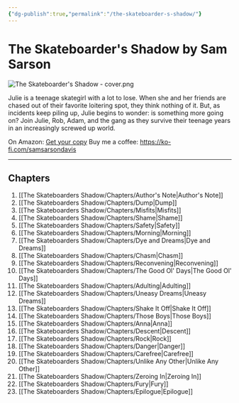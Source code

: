 ```yaml
---
{"dg-publish":true,"permalink":"/the-skateboarder-s-shadow/"}
---
```


# The Skateboarder's Shadow by Sam Sarson

  ![The Skateboarder's Shadow - cover.png](/img/user/The%20Skateboarders%20Shadow/The%20Skateboarder's%20Shadow%20-%20cover.png)

Julie is a teenage skategirl with a lot to lose. When she and her friends are chased out of their favorite loitering spot, they think nothing of it. But, as incidents keep piling up, Julie begins to wonder: is something more going on? Join Julie, Rob, Adam, and the gang as they survive their teenage years in an increasingly screwed up world.


On Amazon: [Get your copy](https://amzn.to/3OoBZRL)
Buy me a coffee: https://ko-fi.com/samsarsondavis

---
## Chapters

1. [[The Skateboarders Shadow/Chapters/Author's Note\|Author's Note]]
2. [[The Skateboarders Shadow/Chapters/Dump\|Dump]]
3. [[The Skateboarders Shadow/Chapters/Misfits\|Misfits]]
4. [[The Skateboarders Shadow/Chapters/Shame\|Shame]]
5. [[The Skateboarders Shadow/Chapters/Safety\|Safety]]
6. [[The Skateboarders Shadow/Chapters/Morning\|Morning]]
7. [[The Skateboarders Shadow/Chapters/Dye and Dreams\|Dye and Dreams]]
8. [[The Skateboarders Shadow/Chapters/Chasm\|Chasm]]
9. [[The Skateboarders Shadow/Chapters/Reconvening\|Reconvening]]
10. [[The Skateboarders Shadow/Chapters/The Good Ol' Days\|The Good Ol' Days]]
11. [[The Skateboarders Shadow/Chapters/Adulting\|Adulting]]
12. [[The Skateboarders Shadow/Chapters/Uneasy Dreams\|Uneasy Dreams]]
13. [[The Skateboarders Shadow/Chapters/Shake It Off\|Shake It Off]]
14. [[The Skateboarders Shadow/Chapters/Those Boys\|Those Boys]]
15. [[The Skateboarders Shadow/Chapters/Anna\|Anna]]
16. [[The Skateboarders Shadow/Chapters/Descent\|Descent]]
17. [[The Skateboarders Shadow/Chapters/Rock\|Rock]]
18. [[The Skateboarders Shadow/Chapters/Danger\|Danger]]
19. [[The Skateboarders Shadow/Chapters/Carefree\|Carefree]]
20. [[The Skateboarders Shadow/Chapters/Unlike Any Other\|Unlike Any Other]]
21. [[The Skateboarders Shadow/Chapters/Zeroing In\|Zeroing In]]
22. [[The Skateboarders Shadow/Chapters/Fury\|Fury]]
23. [[The Skateboarders Shadow/Chapters/Epilogue\|Epilogue]]